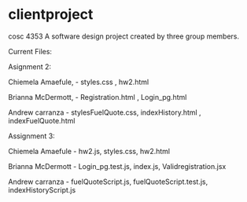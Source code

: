 # clientproject
cosc 4353
A software design project created by three group members.

Current Files:

Asignment 2:


Chiemela Amaefule, - styles.css , hw2.html

Brianna McDermott, - Registration.html , Login_pg.html

Andrew carranza  - stylesFuelQuote.css, indexHistory.html , indexFuelQuote.html


Assignment 3:

Chiemela Amaefule - hw2.js, styles.css, hw2.html

Brianna McDermott - Login_pg.test.js, index.js, Validregistration.jsx

Andrew carranza - fuelQuoteScript.js, fuelQuoteScript.test.js, indexHistoryScript.js
